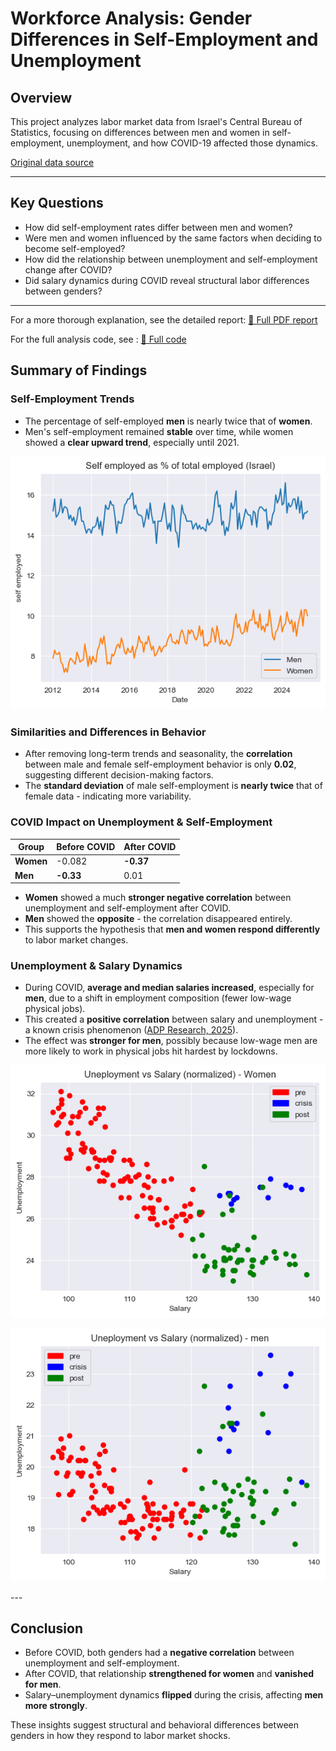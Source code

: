 # Workforce Analysis: Gender Differences in Self-Employment and Unemployment


##  Overview

This project analyzes labor market data from Israel's Central Bureau of Statistics, focusing on differences between men and women in self-employment, unemployment, and how COVID-19 affected those dynamics.

 [Original data source](https://www.cbs.gov.il/he/Statistics/Pages/%D7%9E%D7%97%D7%95%D7%9C%D7%9C%D7%99%D7%9D/%D7%9E%D7%97%D7%95%D7%9C%D7%9C-%D7%A1%D7%93%D7%A8%D7%95%D7%AA.aspxn)

---

##  Key Questions

- How did self-employment rates differ between men and women?
- Were men and women influenced by the same factors when deciding to become self-employed?
- How did the relationship between unemployment and self-employment change after COVID?
- Did salary dynamics during COVID reveal structural labor differences between genders?

---

For a more thorough explanation, see the detailed report: [📄 Full PDF report](findings_summ.pdf)

For the full analysis code, see : [📄 Full code](full_analysis_j.ipynb)

##  Summary of Findings

###  Self-Employment Trends

- The percentage of self-employed **men** is nearly twice that of **women**.
- Men's self-employment remained **stable** over time, while women showed a **clear upward trend**, especially until 2021.

<p align="center">
  <img src="plots/plot1.png" alt="Self employment trend" width="600"/>
</p>

###  Similarities and Differences in Behavior

- After removing long-term trends and seasonality, the **correlation** between male and female self-employment behavior is only **0.02**, suggesting different decision-making factors.
- The **standard deviation** of male self-employment is **nearly twice** that of female data - indicating more variability.

###  COVID Impact on Unemployment & Self-Employment

| Group | Before COVID | After COVID |
|-------|--------------|-------------|
| **Women** | -0.082       | **-0.37**       |
| **Men**   | **-0.33**       | 0.01          |

- **Women** showed a much **stronger negative correlation** between unemployment and self-employment after COVID.
- **Men** showed the **opposite** - the correlation disappeared entirely.
- This supports the hypothesis that **men and women respond differently** to labor market changes.

###  Unemployment & Salary Dynamics

- During COVID, **average and median salaries increased**, especially for **men**, due to a shift in employment composition (fewer low-wage physical jobs).
- This created a **positive correlation** between salary and unemployment - a known crisis phenomenon ([ADP Research, 2025](https://www.adpresearch.com/wp-content/uploads/2025/07/TaW_2025_Issue2-2025.pdf)).
- The effect was **stronger for men**, possibly because low-wage men are more likely to work in physical jobs hit hardest by lockdowns.


<p align="center">
  <img src="plots/plot5.png" alt="Women salary vs employment" width="600"/>
</p>

<p align="center">
  <img src="plots/plot6.png" alt="Men salary vs employment" width="600"/>
</p>
---

##  Conclusion

- Before COVID, both genders had a **negative correlation** between unemployment and self-employment.
- After COVID, that relationship **strengthened for women** and **vanished for men**.
- Salary–unemployment dynamics **flipped** during the crisis, affecting **men more strongly**.

These insights suggest structural and behavioral differences between genders in how they respond to labor market shocks.



